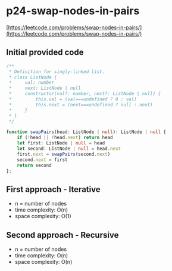 # p24-swap-nodes-in-pairs
[https://leetcode.com/problems/swap-nodes-in-pairs/](https://leetcode.com/problems/swap-nodes-in-pairs/)

## Initial provided code
```Typescript
/**
 * Definition for singly-linked list.
 * class ListNode {
 *     val: number
 *     next: ListNode | null
 *     constructor(val?: number, next?: ListNode | null) {
 *         this.val = (val===undefined ? 0 : val)
 *         this.next = (next===undefined ? null : next)
 *     }
 * }
 */

function swapPairs(head: ListNode | null): ListNode | null {
    if (!head || !head.next) return head
    let first: ListNode | null = head
    let second: ListNode | null = head.next
    first.next = swapPairs(second.next)
    second.next = first
    return second
};
```

## First approach - Iterative

- n = number of nodes
- time complexity: O(n)
- space complexity: O(1)

## Second approach - Recursive

- n = number of nodes
- time complexity: O(n)
- space complexity: O(n)
